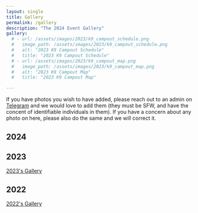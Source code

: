 ```yaml
---
layout: single
title: Gallery
permalink: /gallery
description: "The 2024 Event Gallery"
gallery:
  # - url: /assets/images/2023/k9_campout_schedule.png
  #   image_path: /assets/images/2023/k9_campout_schedule.png
  #   alt: "2023 K9 Campout Schedule"
  #   title: "2023 K9 Campout Schedule"
  # - url: /assets/images/2023/k9_campout_map.png
  #   image_path: /assets/images/2023/k9_campout_map.png
  #   alt: "2023 K9 Campout Map"
  #   title: "2023 K9 Campout Map"

---
```


If you have photos you wish to have added, please reach out to an admin on [Telegram](/telegram) and we would love to add them (they must be SFW, and have the concent of identifiable individuals in them). If you have a concern about any photo on here, please also do the same and we will correct it.

## 2024
<!-- {% include gallery caption="The 2023 Gallery" layout="half" %} -->

## 2023

[2023's Gallery](2023/gallery)

## 2022

[2022's Gallery](2022/gallery)
